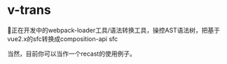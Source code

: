 # v-trans
:hammer:正在开发中的webpack-loader工具/语法转换工具，操控AST语法树，把基于vue2.x的sfc转换成composition-api sfc


当然，目前你可以当作一个recast的使用例子。
